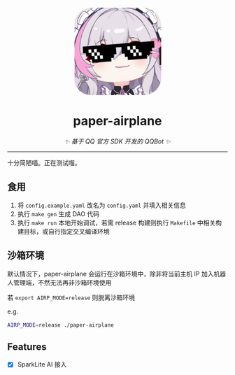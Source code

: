 <p align="center">
    <img src="misc/avatar.png" width="200" height="200" alt="paper-airplane" style="border-radius: 40px 40px 40px 40px;">
</p>

<div align="center">

# paper-airplane

_✨ 基于 QQ 官方 SDK 开发的 QQBot ✨_

</div>

---

十分简陋喵。正在测试喵。

## 食用

1. 将 `config.example.yaml` 改名为 `config.yaml` 并填入相关信息
2. 执行 `make gen` 生成 DAO 代码
3. 执行 `make run` 本地开始调试，若需 release 构建则执行 `Makefile` 中相关构建目标，或自行指定交叉编译环境

## 沙箱环境

默认情况下，paper-airplane 会运行在沙箱环境中，除非将当前主机 IP 加入机器人管理端，不然无法再非沙箱环境使用

若 `export AIRP_MODE=release` 则脱离沙箱环境

e.g.

```bash
AIRP_MODE=release ./paper-airplane
```

## Features

- [x] SparkLite AI 接入
